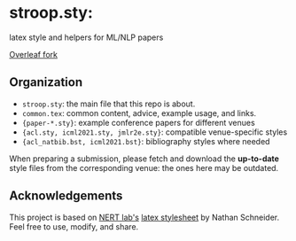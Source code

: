 # stroop.sty:

latex style and helpers for ML/NLP papers

[Overleaf fork](https://www.overleaf.com/read/wxpjsxvqhshf)

## Organization

- `stroop.sty`: the main file that this repo is about.
- `common.tex`: common content, advice, example usage, and links.
- `{paper-*.sty}`: example conference papers for different venues 
- `{acl.sty, icml2021.sty, jmlr2e.sty}`: compatible venue-specific styles
- `{acl_natbib.bst, icml2021.bst}`: bibliography styles where needed

When preparing a submission, please fetch and download the **up-to-date** style
files from the corresponding venue: the ones here may be outdated.


## Acknowledgements

This project is based on 
[NERT lab's](http://nert.georgetown.edu/) 
[latex stylesheet](https://www.overleaf.com/project/5db4fd68be57c00001336e73)
by Nathan Schneider.
Feel free to use, modify, and share.
